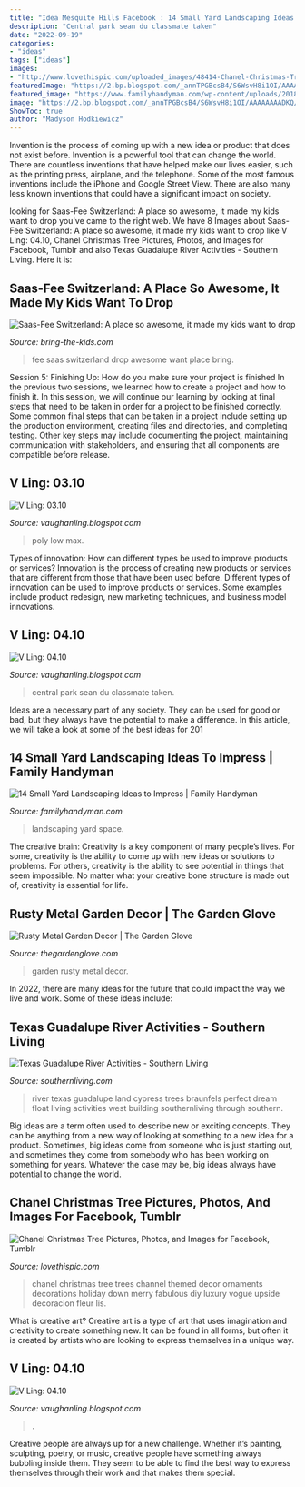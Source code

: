 ```yaml
---
title: "Idea Mesquite Hills Facebook : 14 Small Yard Landscaping Ideas To Impress"
description: "Central park sean du classmate taken"
date: "2022-09-19"
categories:
- "ideas"
tags: ["ideas"]
images:
- "http://www.lovethispic.com/uploaded_images/48414-Chanel-Christmas-Tree.jpg"
featuredImage: "https://2.bp.blogspot.com/_annTPGBcsB4/S6WsvH8i1OI/AAAAAAAADKQ/jpe_Pxz0FhM/s400/model-d-max-low-poly.jpg"
featured_image: "https://www.familyhandyman.com/wp-content/uploads/2018/05/shutterstock_442164886.jpg"
image: "https://2.bp.blogspot.com/_annTPGBcsB4/S6WsvH8i1OI/AAAAAAAADKQ/jpe_Pxz0FhM/s400/model-d-max-low-poly.jpg"
ShowToc: true
author: "Madyson Hodkiewicz"
---
```



Invention is the process of coming up with a new idea or product that does not exist before. Invention is a powerful tool that can change the world. There are countless inventions that have helped make our lives easier, such as the printing press, airplane, and the telephone. Some of the most famous inventions include the iPhone and Google Street View. There are also many less known inventions that could have a significant impact on society.

	

		
looking for Saas-Fee Switzerland: A place so awesome, it made my kids want to drop you've came to the right web. We have 8 Images about Saas-Fee Switzerland: A place so awesome, it made my kids want to drop like V Ling: 04.10, Chanel Christmas Tree Pictures, Photos, and Images for Facebook, Tumblr and also Texas Guadalupe River Activities - Southern Living. Here it is:
		
    
## Saas-Fee Switzerland: A Place So Awesome, It Made My Kids Want To Drop

<img loading=lazy src="http://bring-the-kids.com/wp-content/uploads/2014/09/DSC_0197-e1410723912416.jpg" onerror="this.onerror=null;this.src='https://tse2.mm.bing.net/th?id=OIP.HW0LTHzHZG8CqwECo8egFAHaLH&amp;pid=15.1';" alt="Saas-Fee Switzerland: A place so awesome, it made my kids want to drop">

_Source: bring-the-kids.com_

>fee saas switzerland drop awesome want place bring. 

	

Session 5: Finishing Up: How do you make sure your project is finished
In the previous two sessions, we learned how to create a project and how to finish it. In this session, we will continue our learning by looking at final steps that need to be taken in order for a project to be finished correctly.
Some common final steps that can be taken in a project include setting up the production environment, creating files and directories, and completing testing. Other key steps may include documenting the project, maintaining communication with stakeholders, and ensuring that all components are compatible before release.

    
## V Ling: 03.10

<img loading=lazy src="https://2.bp.blogspot.com/_annTPGBcsB4/S6WsvH8i1OI/AAAAAAAADKQ/jpe_Pxz0FhM/s400/model-d-max-low-poly.jpg" onerror="this.onerror=null;this.src='https://tse1.mm.bing.net/th?id=OIP.hmCFHoZBojVYInz8aeetyAHaGB&amp;pid=15.1';" alt="V Ling: 03.10">

_Source: vaughanling.blogspot.com_

>poly low max. 

	

Types of innovation: How can different types be used to improve products or services?
Innovation is the process of creating new products or services that are different from those that have been used before. Different types of innovation can be used to improve products or services. Some examples include product redesign, new marketing techniques, and business model innovations.

    
## V Ling: 04.10

<img loading=lazy src="http://1.bp.blogspot.com/_annTPGBcsB4/S8Fct-HqPtI/AAAAAAAADTI/44rfTclTNNM/s400/central+park+sean+du.jpg" onerror="this.onerror=null;this.src='https://tse1.mm.bing.net/th?id=OIP.tNLjy1UFgn1VSStmx-wtCAAAAA&amp;pid=15.1';" alt="V Ling: 04.10">

_Source: vaughanling.blogspot.com_

>central park sean du classmate taken. 

	

Ideas are a necessary part of any society. They can be used for good or bad, but they always have the potential to make a difference. In this article, we will take a look at some of the best ideas for 201
    
## 14 Small Yard Landscaping Ideas To Impress | Family Handyman

<img loading=lazy src="https://www.familyhandyman.com/wp-content/uploads/2018/05/shutterstock_442164886.jpg" onerror="this.onerror=null;this.src='https://tse1.mm.bing.net/th?id=OIP.aMdsCdfueZPjsXaYPFn9HAHaHa&amp;pid=15.1';" alt="14 Small Yard Landscaping Ideas to Impress | Family Handyman">

_Source: familyhandyman.com_

>landscaping yard space. 

	

The creative brain:
Creativity is a key component of many people’s lives. For some, creativity is the ability to come up with new ideas or solutions to problems. For others, creativity is the ability to see potential in things that seem impossible. No matter what your creative bone structure is made out of, creativity is essential for life.

    
## Rusty Metal Garden Decor | The Garden Glove

<img loading=lazy src="http://www.thegardenglove.com/wp-content/uploads/2015/10/Rusty-Metal-Garden-Decor.jpeg" onerror="this.onerror=null;this.src='https://tse3.mm.bing.net/th?id=OIP.V8WauUerPyHT5waer3tQkgHaHa&amp;pid=15.1';" alt="Rusty Metal Garden Decor | The Garden Glove">

_Source: thegardenglove.com_

>garden rusty metal decor. 

	

In 2022, there are many ideas for the future that could impact the way we live and work. Some of these ideas include:

    
## Texas Guadalupe River Activities - Southern Living

<img loading=lazy src="http://img1.southernliving.timeinc.net/sites/default/files/styles/story_card_hero/public/image/2016/03/main/tr_2586f6f882fc1609_spcms.jpg?itok=wem39pAq" onerror="this.onerror=null;this.src='https://tse2.mm.bing.net/th?id=OIP.UqQA7yjX8bO-Ngb_91ZkqAHaEK&amp;pid=15.1';" alt="Texas Guadalupe River Activities - Southern Living">

_Source: southernliving.com_

>river texas guadalupe land cypress trees braunfels perfect dream float living activities west building southernliving through southern. 

	

Big ideas are a term often used to describe new or exciting concepts. They can be anything from a new way of looking at something to a new idea for a product. Sometimes, big ideas come from someone who is just starting out, and sometimes they come from somebody who has been working on something for years. Whatever the case may be, big ideas always have potential to change the world.

    
## Chanel Christmas Tree Pictures, Photos, And Images For Facebook, Tumblr

<img loading=lazy src="http://www.lovethispic.com/uploaded_images/48414-Chanel-Christmas-Tree.jpg" onerror="this.onerror=null;this.src='https://tse3.mm.bing.net/th?id=OIP.Dt7ogTNy5q0sVCE4J7pKAwHaLG&amp;pid=15.1';" alt="Chanel Christmas Tree Pictures, Photos, and Images for Facebook, Tumblr">

_Source: lovethispic.com_

>chanel christmas tree trees channel themed decor ornaments decorations holiday down merry fabulous diy luxury vogue upside decoracion fleur lis. 

	

What is creative art?
Creative art is a type of art that uses imagination and creativity to create something new. It can be found in all forms, but often it is created by artists who are looking to express themselves in a unique way.

    
## V Ling: 04.10

<img loading=lazy src="http://1.bp.blogspot.com/_annTPGBcsB4/S8Pog1og-eI/AAAAAAAADUA/98YPnIBBC8Y/s400/2913201999_5a60d6ebdb_o.jpg" onerror="this.onerror=null;this.src='https://tse3.mm.bing.net/th?id=OIP.3Wktqhk1w9NK6ArZ2UXpXQAAAA&amp;pid=15.1';" alt="V Ling: 04.10">

_Source: vaughanling.blogspot.com_

>. 

	

Creative people are always up for a new challenge. Whether it’s painting, sculpting, poetry, or music, creative people have something always bubbling inside them. They seem to be able to find the best way to express themselves through their work and that makes them special.

